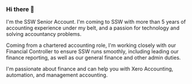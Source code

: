 ### Hi there 👋

I'm the SSW Senior Account. I'm coming to SSW with more than 5 years of accounting experience under my belt, and a passion for technology and solving accountancy problems.

Coming from a chartered accounting role, I'm working closely with our Financial Controller to ensure SSW runs smoothly, including leading our finance reporting, as well as our general finance and other admin duties.

I'm passionate about finance and can help you with Xero Accounting, automation, and management accounting.


<!--
**stephanfakossw/stephanfakossw** is a ✨ _special_ ✨ repository because its `README.md` (this file) appears on your GitHub profile.

[![Stephan's github stats](https://github-readme-stats.vercel.app/api?username=stephanfakossw&theme=dark)](https://github.com/stephanfakossw/github-readme-stats)

